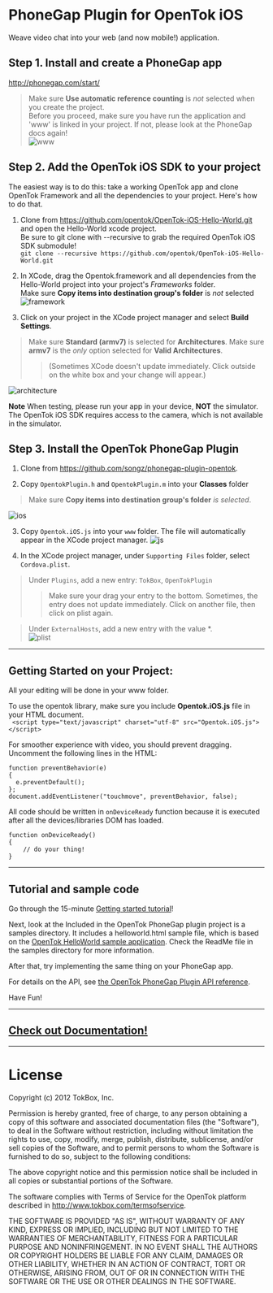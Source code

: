 PhoneGap Plugin for OpenTok iOS
===

Weave video chat into your web (and now mobile!) application.

## Step 1. Install and create a PhoneGap app
<http://phonegap.com/start/>
> Make sure **Use automatic reference counting** is *not* selected when you create the project.  
> Before you proceed, make sure you have run the application and 'www' is linked in your project. If not, please look at the PhoneGap docs again!   
![www](http://songz.github.com/phonegap-plugin-opentok/images/www.png)

## Step 2. Add the OpenTok iOS SDK to your project
The easiest way is to do this: take a working OpenTok app and clone OpenTok Framework and all the dependencies to your project.  Here's how to do that.

1. Clone from <https://github.com/opentok/OpenTok-iOS-Hello-World.git> and open the Hello-World xcode project.  
Be sure to git clone with --recursive to grab the required OpenTok iOS SDK submodule!  
`git clone --recursive https://github.com/opentok/OpenTok-iOS-Hello-World.git`

2. In XCode, drag the Opentok.framework and all dependencies from the Hello-World project into your project's *Frameworks* folder.   
Make sure **Copy items into destination group's folder** is *not* selected  
![framework](http://songz.github.com/phonegap-plugin-opentok/images/frameworks.png)

3. Click on your project in the XCode project manager and select **Build Settings**. 

> Make sure **Standard (armv7)** is selected for **Architectures**.
> Make sure **armv7** is the *only* option selected for **Valid Architectures**.
>> (Sometimes XCode doesn't update immediately. Click outside on the white box and your change will appear.)

![architecture](http://songz.github.com/phonegap-plugin-opentok/images/arch.png)  

**Note** When testing, please run your app in your device, **NOT** the simulator. The OpenTok iOS SDK requires access to the camera, which
is not available in the simulator. 

## Step 3. Install the OpenTok PhoneGap Plugin
1. Clone from <https://github.com/songz/phonegap-plugin-opentok>.

2. Copy `OpentokPlugin.h` and `OpentokPlugin.m` into your **Classes** folder  
> Make sure **Copy items into destination group's folder** *is selected*.
>
![ios](http://songz.github.com/phonegap-plugin-opentok/images/iosplugin.png)

3. Copy `Opentok.iOS.js` into your `www` folder. The file will automatically appear in the XCode project manager. 
![js](http://songz.github.com/phonegap-plugin-opentok/images/jsplugin.png)

4. In the XCode project manager, under `Supporting Files` folder, select `Cordova.plist`.
> Under `Plugins`, add a new entry: `TokBox`, `OpenTokPlugin`  
>> Make sure your drag your entry to the bottom. Sometimes, the entry does not update immediately. Click on another file, then click on plist again.  

> Under `ExternalHosts`, add a new entry with the value *.  
![plist](http://songz.github.com/phonegap-plugin-opentok/images/cplist.png) 


---

## Getting Started on your Project:
All your editing will be done in your www folder.

To use the opentok library, make sure you include **Opentok.iOS.js** file in your HTML document.  
` <script type="text/javascript" charset="utf-8" src="Opentok.iOS.js"></script>`

For smoother experience with video, you should prevent dragging. Uncomment the following lines in the HTML:

    function preventBehavior(e) 
    { 
      e.preventDefault(); 
    };
    document.addEventListener("touchmove", preventBehavior, false);

All code should be written in `onDeviceReady` function because it is executed after all the devices/libraries DOM has loaded.

	function onDeviceReady()
	{
		// do your thing!
	}

---

## Tutorial and sample code
Go through the 15-minute [Getting started tutorial](http://www.tokbox.com/opentok/api/documentation/gettingstarted)! 

Next, look at the Included in the OpenTok PhoneGap plugin project is a samples directory. It includes a helloworld.html sample file, which is based on the [OpenTok HelloWorld sample application](http://www.tokbox.com/opentok/api/tools/js/tutorials/helloworld.html). Check the ReadMe file in the samples directory for more information.

After that, try implementing the same thing on your PhoneGap app.

For details on the API, see [the OpenTok PhoneGap Plugin API reference](documentation/index.md).

Have Fun!

----

## [Check out Documentation!](docs/README.md)

----

License
===

Copyright (c) 2012 TokBox, Inc.

Permission is hereby granted, free of charge, to any person obtaining a copy of this software and associated documentation files (the "Software"), to deal in the Software without restriction, including without limitation the rights to use, copy, modify, merge, publish, distribute, sublicense, and/or sell copies of the Software, and to permit persons to whom the Software is furnished to do so, subject to the following conditions:


The above copyright notice and this permission notice shall be included in all copies or substantial portions of the Software.

The software complies with Terms of Service for the OpenTok platform described in <http://www.tokbox.com/termsofservice>.

THE SOFTWARE IS PROVIDED "AS IS", WITHOUT WARRANTY OF ANY KIND, EXPRESS OR IMPLIED, INCLUDING BUT NOT LIMITED TO THE WARRANTIES OF MERCHANTABILITY, FITNESS FOR A PARTICULAR PURPOSE AND NONINFRINGEMENT. IN NO EVENT SHALL THE AUTHORS OR COPYRIGHT HOLDERS BE LIABLE FOR ANY CLAIM, DAMAGES OR OTHER LIABILITY, WHETHER IN AN ACTION OF CONTRACT, TORT OR OTHERWISE, ARISING FROM, OUT OF OR IN CONNECTION WITH THE SOFTWARE OR THE USE OR OTHER DEALINGS IN THE SOFTWARE.
